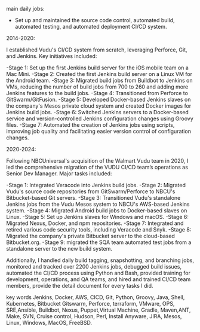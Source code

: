main daily jobs:

- Set up and maintained the source code control, automated build, automated testing, and automated deployment CI/CD system.

2014-2020:


I established Vudu's CI/CD system from scratch, leveraging Perforce, Git, and Jenkins. Key initiatives included:

-Stage 1: Set up the first Jenkins build server for the iOS mobile team on a Mac Mini.
-Stage 2: Created the first Jenkins build server on a Linux VM for the Android team.
-Stage 3: Migrated build jobs from Buildbot to Jenkins on VMs, reducing the number of build jobs from 700 to 260 and adding more Jenkins features to the build jobs.
-Stage 4: Transitioned from Perforce to GitSwarm/GitFusion.
-Stage 5: Developed Docker-based Jenkins slaves on the company's Mesos private cloud system and created Docker images for Jenkins build jobs.
-Stage 6: Switched Jenkins servers to a Docker-based service and version-controlled Jenkins configuration changes using Groovy files.
-Stage 7: Automated the creation of Jenkins jobs using scripts, improving job quality and facilitating easier version control of configuration changes.

2020-2024:

Following NBCUniversal's acquisition of the Walmart Vudu team in 2020, I led the comprehensive migration of the VUDU CI/CD team’s operations as Senior Dev Manager. Major tasks included:

-Stage 1: Integrated Veracode into Jenkins build jobs.
-Stage 2: Migrated Vudu's source code repositories from GitSwarm/Perforce to NBCU's Bitbucket-based Git servers.
-Stage 3: Transitioned Vudu's standalone Jenkins jobs from the Vudu Mesos system to NBCU's AWS-based Jenkins system.
-Stage 4: Migrated Android build jobs to Docker-based slaves on Linux.
-Stage 5: Set up Jenkins slaves for Windows and macOS.
-Stage 6: Migrated Nexus, Docker, and npm repositories.
-Stage 7: Integrated and retired various code security tools, including Veracode and Snyk.
-Stage 8: Migrated the company's private Bitbucket server to the cloud-based Bitbucket.org.
-Stage 9: migrated the SQA team automated test jobs from a standalone server to the new build system.

Additionally, I handled daily build tagging, snapshotting, and branching jobs, monitored and tracked over 2200 Jenkins jobs, debugged build issues, automated the CI/CD process using Python and Bash, provided training for development, operations, and QA teams, and hired and trained CI/CD team members, provide the detail document for every tasks I did.

key words
Jenkins, Docker, AWS, CICD, Git, Python, Groovy, Java, Shell, Kubernetes, Bitbucket Gitswarm, Perforce, terraform, VMware, OPS, SRE,Ansible, Buildbot, Nexus, Puppet,Virtual Machine, Gradle, Maven,ANT, Make, SVN, Cruise control, Hudson, Perl, Install Anyware, JIRA, Mesos, Linux, Windows, MacOS, FreeBSD.
